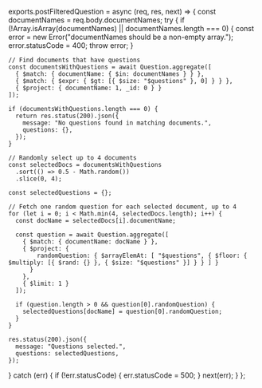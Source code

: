 exports.postFilteredQuestion = async (req, res, next) => {
  const documentNames = req.body.documentNames;
  try {
    if (!Array.isArray(documentNames) || documentNames.length === 0) {
      const error = new Error("documentNames should be a non-empty array.");
      error.statusCode = 400;
      throw error;
    }

    // Find documents that have questions
    const documentsWithQuestions = await Question.aggregate([
      { $match: { documentName: { $in: documentNames } } },
      { $match: { $expr: { $gt: [{ $size: "$questions" }, 0] } } },
      { $project: { documentName: 1, _id: 0 } }
    ]);

    if (documentsWithQuestions.length === 0) {
      return res.status(200).json({
        message: "No questions found in matching documents.",
        questions: {},
      });
    }

    // Randomly select up to 4 documents
    const selectedDocs = documentsWithQuestions
      .sort(() => 0.5 - Math.random())
      .slice(0, 4);

    const selectedQuestions = {};

    // Fetch one random question for each selected document, up to 4
    for (let i = 0; i < Math.min(4, selectedDocs.length); i++) {
      const docName = selectedDocs[i].documentName;

      const question = await Question.aggregate([
        { $match: { documentName: docName } },
        { $project: { 
            randomQuestion: { $arrayElemAt: [ "$questions", { $floor: { $multiply: [{ $rand: {} }, { $size: "$questions" }] } } ] }
          }
        },
        { $limit: 1 }
      ]);

      if (question.length > 0 && question[0].randomQuestion) {
        selectedQuestions[docName] = question[0].randomQuestion;
      }
    }

    res.status(200).json({
      message: "Questions selected.",
      questions: selectedQuestions,
    });
  } catch (err) {
    if (!err.statusCode) {
      err.statusCode = 500;
    }
    next(err);
  }
};
